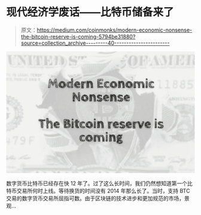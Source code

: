# 现代经济学废话——比特币储备来了

> 原文：<https://medium.com/coinmonks/modern-economic-nonsense-the-bitcoin-reserve-is-coming-5794be31880?source=collection_archive---------40----------------------->

![](img/876f9ff4c116020a2d55234fe3d27fb4.png)

数字货币比特币已经存在快 12 年了。过了这么长时间，我们仍然想知道第一个比特币交易所何时上线。等待换货的时间没有 2014 年那么长了。当时，支持 BTC 交易的数字货币交易所屈指可数。由于区块链的技术进步和更加规范的市场，景观…